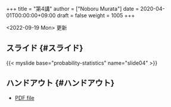 +++
title = "第4講"
author = ["Noboru Murata"]
date = 2020-04-01T00:00:00+09:00
draft = false
weight = 1005
+++

<span class="timestamp-wrapper"><span class="timestamp">&lt;2022-09-19 Mon&gt; </span></span> 更新


## スライド {#スライド}

{{< myslide base="probability-statistics" name="slide04" >}}


## ハンドアウト {#ハンドアウト}

-   [PDF file](https://noboru-murata.github.io/probability-statistics/pdfs/slide04.pdf)